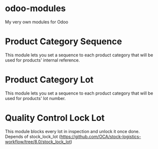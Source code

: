 # odoo-modules
My very own modules for Odoo

# Product Category Sequence
This module lets you set a sequence to each product category that will be used for products' internal reference.

# Product Category Lot
This module lets you set a sequence to each product category that will be used for products' lot number.

# Quality Control Lock Lot
This module blocks every lot in inspection and unlock it once done.
Depends of stock_lock_lot (https://github.com/OCA/stock-logistics-workflow/tree/8.0/stock_lock_lot)
